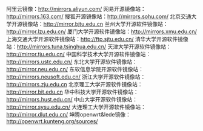 阿里云镜像：http://mirrors.aliyun.com/ 
网易开源镜像站：http://mirrors.163.com/
搜狐开源镜像站：http://mirrors.sohu.com/
北京交通大学开源镜像站：http://mirror.bjtu.edu.cn
兰州大学开源软件镜像站：http://mirror.lzu.edu.cn/
厦门大学开源软件镜像站：http://mirrors.xmu.edu.cn/
上海交通大学开源软件镜像站：http://ftp.sjtu.edu.cn/
清华大学开源软件镜像站：http://mirrors.tuna.tsinghua.edu.cn/
天津大学开源软件镜像站：http://mirror.tju.edu.cn/
中国科学技术大学开源软件镜像站：http://mirrors.ustc.edu.cn/
东北大学开源软件镜像站：http://mirror.neu.edu.cn/
东软信息学院开源软件镜像站：http://mirrors.neusoft.edu.cn/
浙江大学开源软件镜像站：http://mirrors.zju.edu.cn
北京理工大学开源软件镜像站：http://mirror.bit.edu.cn
华中科技大学开源软件镜像站：http://mirrors.hust.edu.cn/
中山大学开源软件镜像站：http://mirror.sysu.edu.cn/
大连理工大学开源软件镜像站：http://mirror.dlut.edu.cn/
坤腾openwrt&lede镜像：http://openwrt.kunteng.org/sources/
